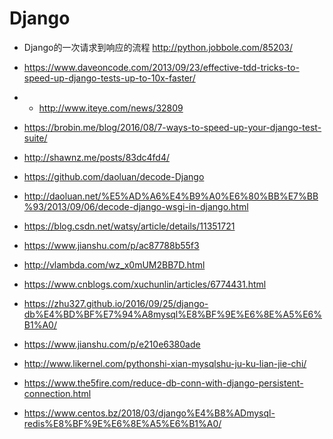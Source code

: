 # Django

- Django的一次请求到响应的流程 http://python.jobbole.com/85203/
- https://www.daveoncode.com/2013/09/23/effective-tdd-tricks-to-speed-up-django-tests-up-to-10x-faster/
- - http://www.iteye.com/news/32809


- https://brobin.me/blog/2016/08/7-ways-to-speed-up-your-django-test-suite/

- http://shawnz.me/posts/83dc4fd4/

- https://github.com/daoluan/decode-Django
- http://daoluan.net/%E5%AD%A6%E4%B9%A0%E6%80%BB%E7%BB%93/2013/09/06/decode-django-wsgi-in-django.html
- https://blog.csdn.net/watsy/article/details/11351721
- https://www.jianshu.com/p/ac87788b55f3

- http://vlambda.com/wz_x0mUM2BB7D.html

- https://www.cnblogs.com/xuchunlin/articles/6774431.html
- https://zhu327.github.io/2016/09/25/django-db%E4%BD%BF%E7%94%A8mysql%E8%BF%9E%E6%8E%A5%E6%B1%A0/
- https://www.jianshu.com/p/e210e6380ade
- http://www.likernel.com/pythonshi-xian-mysqlshu-ju-ku-lian-jie-chi/
- https://www.the5fire.com/reduce-db-conn-with-django-persistent-connection.html
- https://www.centos.bz/2018/03/django%E4%B8%ADmysql-redis%E8%BF%9E%E6%8E%A5%E6%B1%A0/
